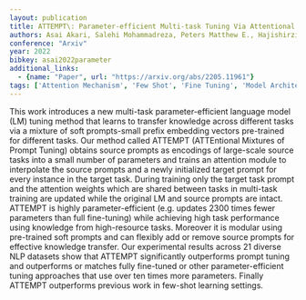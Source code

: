```yaml
---
layout: publication
title: ATTEMPT\: Parameter-efficient Multi-task Tuning Via Attentional Mixtures Of Soft Prompts
authors: Asai Akari, Salehi Mohammadreza, Peters Matthew E., Hajishirzi Hannaneh
conference: "Arxiv"
year: 2022
bibkey: asai2022parameter
additional_links:
  - {name: "Paper", url: "https://arxiv.org/abs/2205.11961"}
tags: ['Attention Mechanism', 'Few Shot', 'Fine Tuning', 'Model Architecture', 'Pretraining Methods', 'Prompting', 'Training Techniques']
---
```

This work introduces a new multi-task parameter-efficient language model (LM) tuning method that learns to transfer knowledge across different tasks via a mixture of soft prompts-small prefix embedding vectors pre-trained for different tasks. Our method called ATTEMPT (ATTEntional Mixtures of Prompt Tuning) obtains source prompts as encodings of large-scale source tasks into a small number of parameters and trains an attention module to interpolate the source prompts and a newly initialized target prompt for every instance in the target task. During training only the target task prompt and the attention weights which are shared between tasks in multi-task training are updated while the original LM and source prompts are intact. ATTEMPT is highly parameter-efficient (e.g. updates 2300 times fewer parameters than full fine-tuning) while achieving high task performance using knowledge from high-resource tasks. Moreover it is modular using pre-trained soft prompts and can flexibly add or remove source prompts for effective knowledge transfer. Our experimental results across 21 diverse NLP datasets show that ATTEMPT significantly outperforms prompt tuning and outperforms or matches fully fine-tuned or other parameter-efficient tuning approaches that use over ten times more parameters. Finally ATTEMPT outperforms previous work in few-shot learning settings.
